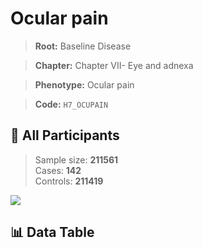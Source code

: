 # Ocular pain

> **Root:** Baseline Disease  

> **Chapter:** Chapter VII- Eye and adnexa  

> **Phenotype:** Ocular pain  

> **Code:** `H7_OCUPAIN`

## 🧪 All Participants  
> Sample size: **211561**  
> Cases: **142**  
> Controls: **211419**
<img src="/Sensitive/Figures/ALL/Incidence/H7_OCUPAIN.png"/>

## 📊 Data Table
<CsvTableMRF src="/Sensitive/Data/ALL/Incidence/COX_H7_OCUPAIN.csv"/>

